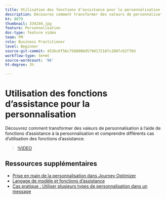 ```yaml
---
title: Utilisation des fonctions d’assistance pour la personnalisation
description: Découvrez comment transformer des valeurs de personnalisation à l’aide de fonctions d’assistance à la personnalisation et comprendre différents cas d’utilisation des fonctions d’assistance.
kt: 8079
thumbnail: 334244.jpg
feature: Personnalisation
doc-type: feature video
team: PM
role: Business Practitioner
level: Beginner
source-git-commit: 453bc6f56c7568086d579d17218fc2807c62f76d
workflow-type: tm+mt
source-wordcount: '96'
ht-degree: 3%

---
```



# Utilisation des fonctions d’assistance pour la personnalisation

Découvrez comment transformer des valeurs de personnalisation à l’aide de fonctions d’assistance à la personnalisation et comprendre différents cas d’utilisation des fonctions d’assistance.

>[!VIDEO](https://video.tv.adobe.com/v/334244?quality=12)

## Ressources supplémentaires

* [Prise en main de la personnalisation dans Journey Optimizer](https://experienceleague.adobe.com/docs/journey-optimizer/using/create-messages/personalization/personalize.html)
* [Langage de modèle et fonctions d’assistance](https://experienceleague.adobe.com/docs/journey-optimizer/using/create-messages/personalization/functions/functions.html)
* [Cas pratique : Utiliser plusieurs types de personnalisation dans un message](https://experienceleague.adobe.com/docs/journey-optimizer/using/create-messages/personalization/personalization-use-case.html)
